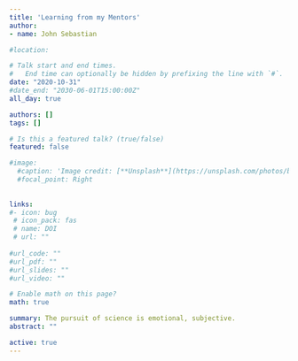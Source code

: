 ```yaml
---
title: 'Learning from my Mentors'
author:
- name: John Sebastian

#location: 

# Talk start and end times.
#   End time can optionally be hidden by prefixing the line with `#`.
date: "2020-10-31"
#date_end: "2030-06-01T15:00:00Z"
all_day: true

authors: []
tags: []

# Is this a featured talk? (true/false)
featured: false

#image:
  #caption: 'Image credit: [**Unsplash**](https://unsplash.com/photos/bzdhc5b3Bxs)'
  #focal_point: Right
  
  
links:
#- icon: bug 
 # icon_pack: fas
 # name: DOI
 # url: ""
  
#url_code: ""
#url_pdf: ""
#url_slides: ""
#url_video: ""

# Enable math on this page?
math: true

summary: The pursuit of science is emotional, subjective. 
abstract: ""

active: true
---
```

